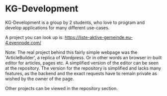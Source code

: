 # KG-Development

KG-Development is a group by 2 students, who love to program and develop applications for many different use-cases.

A project you can look up is:
https://liste-aktive-gemeinde.eu-4.evennode.com/

Note: The real project behind this fairly simple webpage was the 'ArticleBuilder', a replica of Wordpress. Or in other words an browser in-built editor for articles, pages etc. A simplified version of the editor can be seen at the repository. The version for the repository is simplified and lacks many features, as the backend and the exact requests have to remain private as wished by the owner of the page. 

Other projects can be viewed in the repository section.

